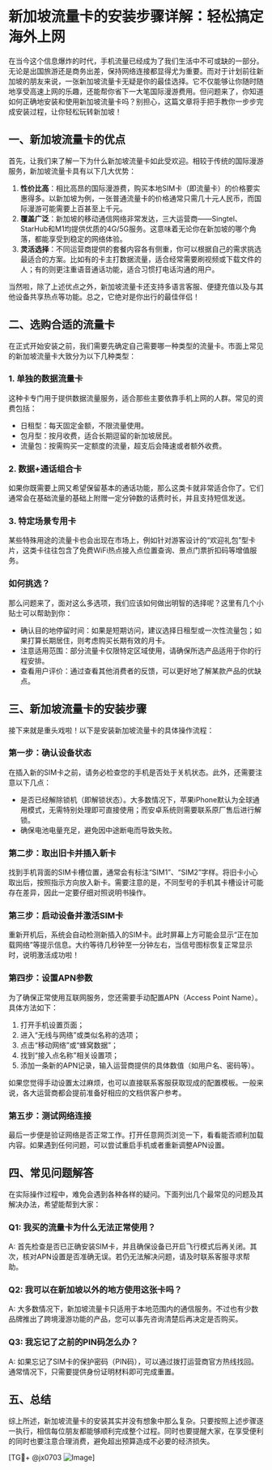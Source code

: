 # 新加坡流量卡的安装步骤详解：轻松搞定海外上网

在当今这个信息爆炸的时代，手机流量已经成为了我们生活中不可或缺的一部分。无论是出国旅游还是商务出差，保持网络连接都显得尤为重要。而对于计划前往新加坡的朋友来说，一张新加坡流量卡无疑是你的最佳选择。它不仅能够让你随时随地享受高速上网的乐趣，还能帮你省下一大笔国际漫游费用。但问题来了，你知道如何正确地安装和使用新加坡流量卡吗？别担心，这篇文章将手把手教你一步步完成安装过程，让你轻松玩转新加坡！

## 一、新加坡流量卡的优点

首先，让我们来了解一下为什么新加坡流量卡如此受欢迎。相较于传统的国际漫游服务，新加坡流量卡具有以下几大优势：

1. **性价比高**：相比高昂的国际漫游费，购买本地SIM卡（即流量卡）的价格要实惠得多。以新加坡为例，一张普通流量卡的价格通常只需几十元人民币，而国际漫游可能需要上百甚至上千元。
2. **覆盖广泛**：新加坡的移动通信网络非常发达，三大运营商——Singtel、StarHub和M1均提供优质的4G/5G服务。这意味着无论你在新加坡的哪个角落，都能享受到稳定的网络体验。
3. **灵活选择**：不同运营商提供的套餐内容各有侧重，你可以根据自己的需求挑选最适合的方案。比如有的卡主打数据流量，适合经常需要刷视频或下载文件的人；有的则更注重语音通话功能，适合习惯打电话沟通的用户。

当然啦，除了上述优点之外，新加坡流量卡还支持多语言客服、便捷充值以及与其他设备共享热点等功能。总之，它绝对是你出行的最佳伴侣！

## 二、选购合适的流量卡

在正式开始安装之前，我们需要先确定自己需要哪一种类型的流量卡。市面上常见的新加坡流量卡大致分为以下几种类型：

### 1. 单独的数据流量卡
这种卡专门用于提供数据流量服务，适合那些主要依靠手机上网的人群。常见的资费包括：
- 日租型：每天固定金额，不限流量使用。
- 包月型：按月收费，适合长期逗留的新加坡居民。
- 流量包：按需购买一定额度的流量，超支后会降速或者额外收费。

### 2. 数据+通话组合卡
如果你既需要上网又希望保留基本的通话功能，那么这类卡就非常适合你了。它们通常会在基础流量的基础上附赠一定分钟数的话费时长，并且支持短信发送。

### 3. 特定场景专用卡
某些特殊用途的流量卡也会出现在市场上，例如针对游客设计的“欢迎礼包”型卡片，这类卡往往包含了免费WiFi热点接入点位置查询、景点门票折扣码等增值服务。

### 如何挑选？
那么问题来了，面对这么多选项，我们应该如何做出明智的选择呢？这里有几个小贴士可以帮助到你：
- 确认目的地停留时间：如果是短期访问，建议选择日租型或一次性流量包；如果打算长期居住，则考虑购买长期有效的月卡。
- 注意适用范围：部分流量卡仅限特定区域使用，请确保所选产品适用于你的行程安排。
- 查看用户评价：通过查看其他消费者的反馈，可以更好地了解某款产品的优缺点。

## 三、新加坡流量卡的安装步骤

接下来就是重头戏啦！以下是安装新加坡流量卡的具体操作流程：

### 第一步：确认设备状态
在插入新的SIM卡之前，请务必检查您的手机是否处于关机状态。此外，还需要注意以下几点：
- 是否已经解除锁机（即解锁状态）。大多数情况下，苹果iPhone默认为全球通用模式，无需特别处理即可直接使用；而安卓系统则需要联系原厂售后进行解锁。
- 确保电池电量充足，避免因中途断电而导致失败。

### 第二步：取出旧卡并插入新卡
找到手机背面的SIM卡槽位置，通常会有标注“SIM1”、“SIM2”字样。将旧卡小心取出后，按照指示方向放入新卡。需要注意的是，不同型号的手机其卡槽设计可能存在差异，因此一定要仔细对照说明书操作。

### 第三步：启动设备并激活SIM卡
重新开机后，系统会自动检测新插入的SIM卡。此时屏幕上方可能会显示“正在加载网络”等提示信息。大约等待几秒钟至一分钟左右，当信号图标恢复正常显示时，说明激活成功啦！

### 第四步：设置APN参数
为了确保正常使用互联网服务，您还需要手动配置APN（Access Point Name）。具体方法如下：
1. 打开手机设置页面；
2. 进入“无线与网络”或类似名称的选项；
3. 点击“移动网络”或“蜂窝数据”；
4. 找到“接入点名称”相关设置项；
5. 添加一条新的APN记录，输入运营商提供的具体数值（如用户名、密码等）。

如果您觉得手动设置太过麻烦，也可以直接联系客服获取现成的配置模板。一般来说，各大运营商都会提前准备好相应的文档供客户参考。

### 第五步：测试网络连接
最后一步便是验证网络是否正常工作。打开任意网页浏览一下，看看能否顺利加载内容。如果遇到任何问题，可以尝试重启手机或者重新调整APN设置。

## 四、常见问题解答

在实际操作过程中，难免会遇到各种各样的疑问。下面列出几个最常见的问题及其解决办法，希望能帮到大家：

### Q1: 我买的流量卡为什么无法正常使用？
A: 首先检查是否已正确安装SIM卡，并且确保设备已开启飞行模式后再关闭。其次，核对APN设置是否准确无误。若仍无法解决问题，请及时联系客服寻求帮助。

### Q2: 我可以在新加坡以外的地方使用这张卡吗？
A: 大多数情况下，新加坡流量卡只适用于本地范围内的通信服务。不过也有少数品牌推出了跨境漫游功能的产品，您可以事先咨询清楚后再决定是否购买。

### Q3: 我忘记了之前的PIN码怎么办？
A: 如果忘记了SIM卡的保护密码（PIN码），可以通过拨打运营商官方热线找回。通常情况下，只需要提供身份证明材料即可完成重置。

## 五、总结

综上所述，新加坡流量卡的安装其实并没有想象中那么复杂。只要按照上述步骤逐一执行，相信每位朋友都能够顺利完成整个过程。同时也要提醒大家，在享受便利的同时也要注意合理消费，避免超出预算造成不必要的经济损失。

[TG💪+ @jx0703 ![Image](https://github.com/user-attachments/assets/dbca1d08-cadb-493c-b0ec-ad6f7a83f270)]